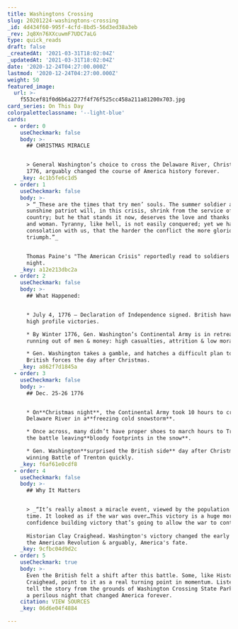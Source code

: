 ```yaml
---
title: Washingtons Crossing
slug: 20201224-washingtons-crossing
_id: 4d434f60-995f-4cfd-8bd5-56d3ed38a3eb
_rev: Jq8Xn76XXcuwmF7UDC7aLG
type: quick_reads
draft: false
_createdAt: '2021-03-31T18:02:04Z'
_updatedAt: '2021-03-31T18:02:04Z'
date: '2020-12-24T04:27:00.000Z'
lastmod: '2020-12-24T04:27:00.000Z'
weight: 50
featured_image:
  url: >-
    f553cef81f0d6b6a2277f4f76f525cc458a211a81200x703.jpg
card_series: On This Day
colorpaletteclassname: '--light-blue'
cards:
  - order: 0
    useCheckmark: false
    body: >-
      ## CHRISTMAS MIRACLE


      > General Washington’s choice to cross the Delaware River, Christmas Night
      1776, arguably changed the course of America history forever.
    _key: 4c1b5fe6c1d5
  - order: 1
    useCheckmark: false
    body: >-
      > “_These are the times that try men’ souls. The summer soldier and the
      sunshine patriot will, in this crisis, shrink from the service of their
      country; but he that stands it now, deserves the love and thanks of man
      and woman. Tyranny, like hell, is not easily conquered; yet we have this
      consolation with us, that the harder the conflict the more glorious the
      triumph.”_


      Thomas Paine's "The American Crisis" reportedly read to soldiers Xmas
      night.
    _key: a12e213dbc2a
  - order: 2
    useCheckmark: false
    body: >-
      ## What Happened:


      * July 4, 1776 – Declaration of Independence signed. British have many
      high profile victories.

      * By Winter 1776, Gen. Washington’s Continental Army is in retreat &
      running out of men & money: high casualties, attrition & low morale.

      * Gen. Washington takes a gamble, and hatches a difficult plan to surprise
      British forces the day after Christmas.
    _key: a862f7d1845a
  - order: 3
    useCheckmark: false
    body: >-
      ## Dec. 25-26 1776


      * On**Christmas night**, the Continental Army took 10 hours to cross the
      Delaware River in a**freezing cold snowstorm**.

      * Once across, many didn’t have proper shoes to march hours to Trenton for
      the battle leaving**bloody footprints in the snow**.

      * Gen. Washington**surprised the British side** day after Christmas,
      winning Battle of Trenton quickly.
    _key: f6af61e0cdf8
  - order: 4
    useCheckmark: false
    body: >-
      ## Why It Matters


      > _“It’s really almost a miracle event, viewed by the population at the
      time. It looked as if the war was over…This victory is a huge morale
      confidence building victory that’s going to allow the war to continue.”_  
        
      Historian Clay Craighead. Washington's victory changed the early course of
      the American Revolution & arguably, America's fate.
    _key: 9cfbc04d9d2c
  - order: 5
    useCheckmark: true
    body: >-
      Even the British felt a shift after this battle. Some, like Historian Clay
      Craighead, point to it as a real turning point in momentum. Listen to Clay
      tell the story from the grounds of Washington Crossing State Park - It was
      a perilous night that changed America forever.
    citation: VIEW SOURCES
    _key: 06d6e04f4884

---
```

 